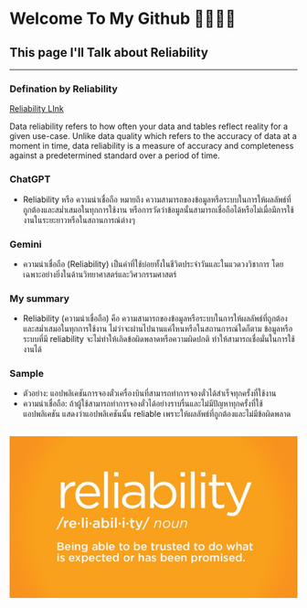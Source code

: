# Welcome To My Github 🌈😀😳😾
## This page I'll Talk about Reliability
---
### Defination by Reliability
[Reliability LInk](https://www.montecarlodata.com/blog-what-is-data-reliability/?utm_source=chatgpt.com)

Data reliability refers to how often your data and tables reflect reality for a given use-case. Unlike data quality which refers to the accuracy of data at a moment in time, data reliability is a measure of accuracy and completeness against a predetermined standard over a period of time.

### ChatGPT
- Reliability หรือ ความน่าเชื่อถือ หมายถึง ความสามารถของข้อมูลหรือระบบในการให้ผลลัพธ์ที่ถูกต้องและสม่ำเสมอในทุกการใช้งาน หรือการวัดว่าข้อมูลนั้นสามารถเชื่อถือได้หรือไม่เมื่อมีการใช้งานในระยะยาวหรือในสถานการณ์ต่างๆ

### Gemini
- ความน่าเชื่อถือ (Reliability) เป็นคำที่ใช้บ่อยทั้งในชีวิตประจำวันและในแวดวงวิชาการ โดยเฉพาะอย่างยิ่งในด้านวิทยาศาสตร์และวิศวกรรมศาสตร์

### My summary
- Reliability (ความน่าเชื่อถือ) คือ ความสามารถของข้อมูลหรือระบบในการให้ผลลัพธ์ที่ถูกต้องและสม่ำเสมอในทุกการใช้งาน ไม่ว่าจะผ่านไปนานแค่ไหนหรือในสถานการณ์ใดก็ตาม ข้อมูลหรือระบบที่มี reliability จะไม่ทำให้เกิดข้อผิดพลาดหรือความผิดปกติ ทำให้สามารถเชื่อมั่นในการใช้งานได้

### Sample
- ตัวอย่าง: แอปพลิเคชันการจองตั๋วเครื่องบินที่สามารถทำการจองตั๋วได้สำเร็จทุกครั้งที่ใช้งาน
- ความน่าเชื่อถือ: ถ้าผู้ใช้สามารถทำการจองตั๋วได้อย่างราบรื่นและไม่มีปัญหาทุกครั้งที่ใช้แอปพลิเคชัน แสดงว่าแอปพลิเคชันนั้น reliable เพราะให้ผลลัพธ์ที่ถูกต้องและไม่มีข้อผิดพลาด

![Alt text](mypicture/Reliability.jpeg)
---

